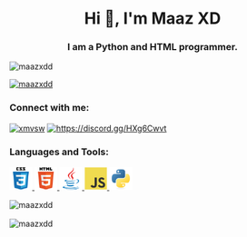 <h1 align="center">Hi 👋, I'm Maaz XD</h1>
<h3 align="center">I am a Python and HTML programmer.</h3>

<p align="left"> <img src="https://komarev.com/ghpvc/?username=maazxdd&label=Profile%20views&color=0e75b6&style=flat" alt="maazxdd" /> </p>

<p align="left"> <a href="https://github.com/ryo-ma/github-profile-trophy"><img src="https://github-profile-trophy.vercel.app/?username=maazxdd" alt="maazxdd" /></a> </p>

<h3 align="left">Connect with me:</h3>
<p align="left">
<a href="https://instagram.com/maazxdd" target="blank"><img align="center" src="https://raw.githubusercontent.com/rahuldkjain/github-profile-readme-generator/master/src/images/icons/Social/instagram.svg" alt="xmvsw" height="30" width="40" /></a>
<a href="https://discord.gg/https://discord.gg/HXg6Cwvt" target="blank"><img align="center" src="https://raw.githubusercontent.com/rahuldkjain/github-profile-readme-generator/master/src/images/icons/Social/discord.svg" alt="https://discord.gg/HXg6Cwvt" height="30" width="40" /></a>
</p>

<h3 align="left">Languages and Tools:</h3>
<p align="left"> <a href="https://www.w3schools.com/css/" target="_blank" rel="noreferrer"> <img src="https://raw.githubusercontent.com/devicons/devicon/master/icons/css3/css3-original-wordmark.svg" alt="css3" width="40" height="40"/> </a> <a href="https://www.w3.org/html/" target="_blank" rel="noreferrer"> <img src="https://raw.githubusercontent.com/devicons/devicon/master/icons/html5/html5-original-wordmark.svg" alt="html5" width="40" height="40"/> </a> <a href="https://www.java.com" target="_blank" rel="noreferrer"> <img src="https://raw.githubusercontent.com/devicons/devicon/master/icons/java/java-original.svg" alt="java" width="40" height="40"/> </a> <a href="https://developer.mozilla.org/en-US/docs/Web/JavaScript" target="_blank" rel="noreferrer"> <img src="https://raw.githubusercontent.com/devicons/devicon/master/icons/javascript/javascript-original.svg" alt="javascript" width="40" height="40"/> </a> <a href="https://www.python.org" target="_blank" rel="noreferrer"> <img src="https://raw.githubusercontent.com/devicons/devicon/master/icons/python/python-original.svg" alt="python" width="40" height="40"/> </a> </p>

<p><img align="center" src="https://github-readme-stats.vercel.app/api/top-langs?username=maazxdd&show_icons=true&locale=en&layout=compact" alt="maazxdd" /></p>

<p><img align="center" src="https://github-readme-streak-stats.herokuapp.com/?user=maazxdd&" alt="maazxdd" /></p>
